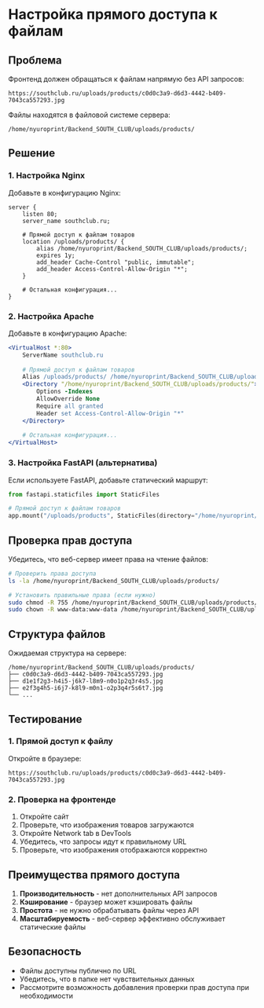 # Настройка прямого доступа к файлам

## Проблема
Фронтенд должен обращаться к файлам напрямую без API запросов:
```
https://southclub.ru/uploads/products/c0d0c3a9-d6d3-4442-b409-7043ca557293.jpg
```

Файлы находятся в файловой системе сервера:
```
/home/nyuroprint/Backend_SOUTH_CLUB/uploads/products/
```

## Решение

### 1. Настройка Nginx

Добавьте в конфигурацию Nginx:

```nginx
server {
    listen 80;
    server_name southclub.ru;
    
    # Прямой доступ к файлам товаров
    location /uploads/products/ {
        alias /home/nyuroprint/Backend_SOUTH_CLUB/uploads/products/;
        expires 1y;
        add_header Cache-Control "public, immutable";
        add_header Access-Control-Allow-Origin "*";
    }
    
    # Остальная конфигурация...
}
```

### 2. Настройка Apache

Добавьте в конфигурацию Apache:

```apache
<VirtualHost *:80>
    ServerName southclub.ru
    
    # Прямой доступ к файлам товаров
    Alias /uploads/products/ /home/nyuroprint/Backend_SOUTH_CLUB/uploads/products/
    <Directory "/home/nyuroprint/Backend_SOUTH_CLUB/uploads/products/">
        Options -Indexes
        AllowOverride None
        Require all granted
        Header set Access-Control-Allow-Origin "*"
    </Directory>
    
    # Остальная конфигурация...
</VirtualHost>
```

### 3. Настройка FastAPI (альтернатива)

Если используете FastAPI, добавьте статический маршрут:

```python
from fastapi.staticfiles import StaticFiles

# Прямой доступ к файлам товаров
app.mount("/uploads/products", StaticFiles(directory="/home/nyuroprint/Backend_SOUTH_CLUB/uploads/products"), name="products")
```

## Проверка прав доступа

Убедитесь, что веб-сервер имеет права на чтение файлов:

```bash
# Проверить права доступа
ls -la /home/nyuroprint/Backend_SOUTH_CLUB/uploads/products/

# Установить правильные права (если нужно)
sudo chmod -R 755 /home/nyuroprint/Backend_SOUTH_CLUB/uploads/products/
sudo chown -R www-data:www-data /home/nyuroprint/Backend_SOUTH_CLUB/uploads/products/
```

## Структура файлов

Ожидаемая структура на сервере:
```
/home/nyuroprint/Backend_SOUTH_CLUB/uploads/products/
├── c0d0c3a9-d6d3-4442-b409-7043ca557293.jpg
├── d1e1f2g3-h4i5-j6k7-l8m9-n0o1p2q3r4s5.jpg
├── e2f3g4h5-i6j7-k8l9-m0n1-o2p3q4r5s6t7.jpg
└── ...
```

## Тестирование

### 1. Прямой доступ к файлу
Откройте в браузере:
```
https://southclub.ru/uploads/products/c0d0c3a9-d6d3-4442-b409-7043ca557293.jpg
```

### 2. Проверка на фронтенде
1. Откройте сайт
2. Проверьте, что изображения товаров загружаются
3. Откройте Network tab в DevTools
4. Убедитесь, что запросы идут к правильному URL
5. Проверьте, что изображения отображаются корректно

## Преимущества прямого доступа

1. **Производительность** - нет дополнительных API запросов
2. **Кэширование** - браузер может кэшировать файлы
3. **Простота** - не нужно обрабатывать файлы через API
4. **Масштабируемость** - веб-сервер эффективно обслуживает статические файлы

## Безопасность

- Файлы доступны публично по URL
- Убедитесь, что в папке нет чувствительных данных
- Рассмотрите возможность добавления проверки прав доступа при необходимости
